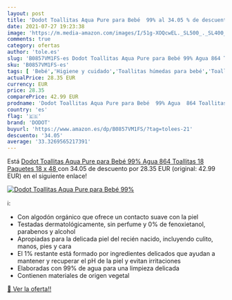 ```yaml
---
layout: post
title: 'Dodot Toallitas Aqua Pure para Bebé  99% al 34.05 % de descuento'
date: 2021-07-27 19:23:38
image: 'https://m.media-amazon.com/images/I/51g-XOQcwEL._SL500_._SL400_.jpg'
comments: true
category: ofertas
author: 'tole.es'
slug: 'B0857VM1FS-es Dodot Toallitas Aqua Pure para Bebé 99% Agua 864 Toallitas...'
sku: 'B0857VM1FS-es'
tags: [ 'Bebé','Higiene y cuidado','Toallitas húmedas para bebé','Toallitas y accesorios para bebé','bebé','dodot', ]
actualPrice: 28.35 EUR
currency: EUR
price: 28.35
comparePrice: 42.99 EUR
prodname: 'Dodot Toallitas Aqua Pure para Bebé  99% Agua  864 Toallitas  18 Paquetes  18 x 48 '
country: 'es'
flag: '🇪🇸'
brand: 'DODOT'
buyurl: 'https://www.amazon.es/dp/B0857VM1FS/?tag=tolees-21'
descuento: '34.05'
average: '33.3269565217391'
---
```


Está [Dodot Toallitas Aqua Pure para Bebé  99% Agua  864 Toallitas  18 Paquetes  18 x 48 ](https://www.amazon.es/dp/B0857VM1FS/?tag=tolees-21) con 34.05 de descuento por 28.35 EUR (original: 42.99 EUR) en el siguiente enlace!

[![Dodot Toallitas Aqua Pure para Bebé  99%](https://m.media-amazon.com/images/I/51g-XOQcwEL._SL500_._SL400_.jpg)](https://www.amazon.es/dp/B0857VM1FS/?tag=tolees-21)

ℹ️:

- Con algodón orgánico que ofrece un contacto suave con la piel
- Testadas dermatológicamente, sin perfume y 0% de fenoxietanol, parabenos y alcohol
- Apropiadas para la delicada piel del recién nacido, incluyendo culito, manos, pies y cara
- El 1% restante está formado por ingredientes delicados que ayudan a mantener y recuperar el pH de la piel y evitan irritaciones
- Elaboradas con 99% de agua para una limpieza delicada
- Contienen materiales de origen vegetal

[🛒 Ver la oferta!!](https://www.amazon.es/dp/B0857VM1FS/?tag=tolees-21)
